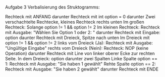 Aufgabe 3 Verbalisierung des Struktogramms:

Rechteck mit ANFANG
darunter
Rechteck mit int option = 0
darunter
Zwei verschachtelte Rechtecke, kleines Rechteck rechts unten
    Im großen Rechteck:
        Solange option != 1 && option != 2
    Im kleinen Rechteck:
        Rechteck mit Ausgabe: "Wählen Sie Option 1 oder 2: "
        darunter
        Rechteck mit Eingabe: option
        daunter
        Rechteck mit Dreieck, Spitze nach unten
            Im Dreieck mit option != 1 && option != 2
        links vom Dreieck (Ja):
            Rechteck mit Ausgabe: "Ungültige Eingabe"
        rechts vom Dreieck (Nein):
            Rechteck: NOP (keine Operation)
darunter
Rechteck mit Line von linker oberer Ecke zur rechten Seite.
    In dem Dreieck: option
    darunter zwei Spalten
    Linke Spalte option == 1:
        Rechteck mit Ausgabe: "Sie haben 1 gewählt"
    Rehte Spalte option == 2:
        Rechteck mit Ausgabe: "Sie haben 2 gewählt"
darunter
Rechteck mit ENDE